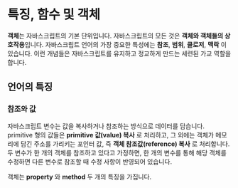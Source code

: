 # 특징, 함수 및 객체

**객체**는 자바스크립트의 기본 단위입니다. 자바스크립트의 모든 것은 **객체와 객체들의 상호작용**입니다. 
자바스크립트 언어의 가장 중요한 특성에는 **참조**, **범위**, **클로저**, **맥락** 이 있습니다. 이런 개념들은 자바스크립트를 유지하고 정교하게 만드는 세련된 가교 역할을 합니다. 

## 언어의 특징

### 참조와 값
자바스크립트 변수는 값을 복사하거나 참조하는 방식으로 데이터를 담습니다. primitive 형의 값들은 **primitive 값(value) 복사** 로 처리하고, 그 외에는 객체가 메모리에 담긴 주소를 가리키는 포인터 값, 즉 **객체 참조값(reference) 복사**  로 처리합니다. 두 변수가 한 개의 객체를 참조하고 있다고 가정하면, 한 개의 변수를 통해 해당 객체를 수정하면 다른 변수로 참조할 때 수정 사항이 반영되어 있습니다. 

객체는 **property** 와 **method** 두 개의 특징을 가집니다.

<!--stackedit_data:
eyJoaXN0b3J5IjpbMTkwMjA3MzI5MSw2NDI2MDExODQsLTE0MT
cwNjk1NzksLTIwODg3NDY2MTJdfQ==
-->